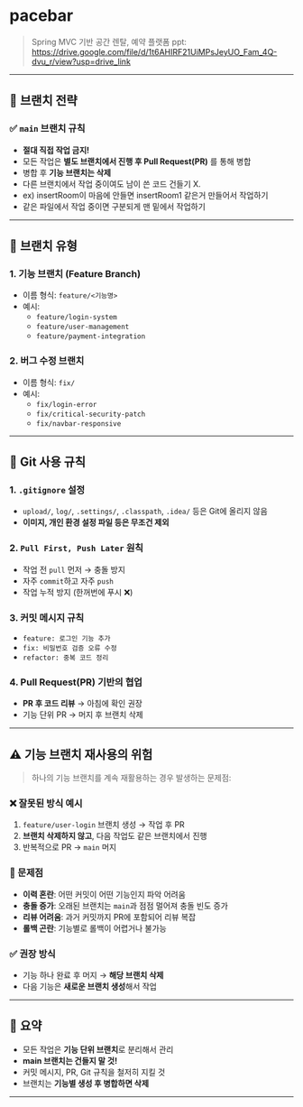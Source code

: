 # pacebar

> Spring MVC 기반 공간 렌탈, 예약 플랫폼
> ppt: https://drive.google.com/file/d/1t6AHIRF21UiMPsJeyUO_Fam_4Q-dvu_r/view?usp=drive_link 
---

## 🚨 브랜치 전략

### ✅ `main` 브랜치 규칙
- **절대 직접 작업 금지!**
- 모든 작업은 **별도 브랜치에서 진행 후 Pull Request(PR)** 를 통해 병합
- 병합 후 **기능 브랜치는 삭제**
- 다른 브랜치에서 작업 중이여도 남이 쓴 코드 건들기 X.
- ex) insertRoom이 마음에 안들면 insertRoom1 같은거 만들어서 작업하기
- 같은 파일에서 작업 중이면 구분되게 맨 밑에서 작업하기
---

## 🌱 브랜치 유형

### 1. 기능 브랜치 (Feature Branch)
- 이름 형식: `feature/<기능명>`
- 예시:
  - `feature/login-system`
  - `feature/user-management`
  - `feature/payment-integration`

### 2. 버그 수정 브랜치
- 이름 형식: `fix/`
- 예시:
  - `fix/login-error`
  - `fix/critical-security-patch`
  - `fix/navbar-responsive`

---

## 📌 Git 사용 규칙

### 1. `.gitignore` 설정
- `upload/`, `log/`, `.settings/`, `.classpath`, `.idea/` 등은 Git에 올리지 않음
- **이미지, 개인 환경 설정 파일 등은 무조건 제외**

### 2. `Pull First, Push Later` 원칙
- 작업 전 `pull` 먼저 → 충돌 방지
- 자주 `commit`하고 자주 `push`
- 작업 누적 방지 (한꺼번에 푸시 ❌)

### 3. 커밋 메시지 규칙
- `feature: 로그인 기능 추가`
- `fix: 비밀번호 검증 오류 수정`
- `refactor: 중복 코드 정리`

### 4. Pull Request(PR) 기반의 협업
- **PR 후 코드 리뷰** → 아침에 확인 권장
- 기능 단위 PR → 머지 후 브랜치 삭제

---

## ⚠️ 기능 브랜치 재사용의 위험

> 하나의 기능 브랜치를 계속 재활용하는 경우 발생하는 문제점:

### ❌ 잘못된 방식 예시
1. `feature/user-login` 브랜치 생성 → 작업 후 PR
2. **브랜치 삭제하지 않고**, 다음 작업도 같은 브랜치에서 진행
3. 반복적으로 PR → `main` 머지

### 🧨 문제점
- **이력 혼란**: 어떤 커밋이 어떤 기능인지 파악 어려움
- **충돌 증가**: 오래된 브랜치는 `main`과 점점 멀어져 충돌 빈도 증가
- **리뷰 어려움**: 과거 커밋까지 PR에 포함되어 리뷰 복잡
- **롤백 곤란**: 기능별로 롤백이 어렵거나 불가능

### ✅ 권장 방식
- 기능 하나 완료 후 머지 → **해당 브랜치 삭제**
- 다음 기능은 **새로운 브랜치 생성**해서 작업

---

## 📎 요약

- 모든 작업은 **기능 단위 브랜치**로 분리해서 관리
- **main 브랜치는 건들지 말 것!**
- 커밋 메시지, PR, Git 규칙을 철저히 지킬 것
- 브랜치는 **기능별 생성 후 병합하면 삭제**

---

